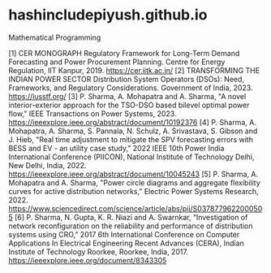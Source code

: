 # hashincludepiyush.github.io
Mathematical Programming

[1] CER MONOGRAPH Regulatory Framework for Long-Term Demand Forecasting and Power Procurement Planning. Centre for Energy Regulation, IIT Kanpur, 2019. https://cer.iitk.ac.in/
[2] TRANSFORMING THE INDIAN POWER SECTOR Distribution System Operators (DSOs): Need, Frameworks, and Regulatory Considerations. Government of India, 2023. https://iusstf.org/
[3] P. Sharma, A. Mohapatra and A. Sharma, "A novel interior-exterior approach for the TSO-DSO based bilevel optimal power flow," IEEE Transactions on Power Systems, 2023. https://ieeexplore.ieee.org/abstract/document/10192376
[4] P. Sharma, A. Mohapatra, A. Sharma, S. Pannala, N. Schulz, A. Srivastava, S. Gibson and J. Hieb, "Real time adjustment to mitigate the SPV forecasting errors with BESS and EV - an utility case study," 2022 IEEE 10th Power India International Conference (PIICON), National Institute of Technology Delhi, New Delhi, India, 2022. https://ieeexplore.ieee.org/abstract/document/10045243
[5] P. Sharma, A. Mohapatra and A. Sharma, "Power circle diagrams and aggregate flexibility curves for active distribution networks," Electric Power Systems Research, 2022. https://www.sciencedirect.com/science/article/abs/pii/S0378779622000505
[6] P. Sharma, N. Gupta, K. R. Niazi and A. Swarnkar, “Investigation of network reconfiguration on the reliability and performance of distribution systems using CRO,” 2017 6th International Conference on Computer Applications In Electrical Engineering Recent Advances (CERA), Indian Institute of Technology Roorkee, Roorkee, India, 2017. https://ieeexplore.ieee.org/document/8343305
